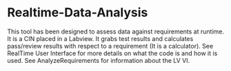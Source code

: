 # Realtime-Data-Analysis
This tool has been designed to assess data against requirements at runtime.  It is a CIN placed in a Labview.  It grabs test results and calculates pass/review results with respect to a requirement (It is a calculator).  See RealTime User Interface for more details on what the code is and how it is used.  See AnalyzeRequirements for information about the LV VI. 

